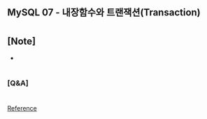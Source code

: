 ## MySQL 07 - 내장함수와 트랜잭션(Transaction)

#

## [Note]

-

#

### [Q&A]

#

[Reference](https://www.youtube.com/watch?v=w7LtHkeXbvM&list=PLEOnZ6GeucBU7FR26mn9d3Mxqc8V81yHX&index=7)
